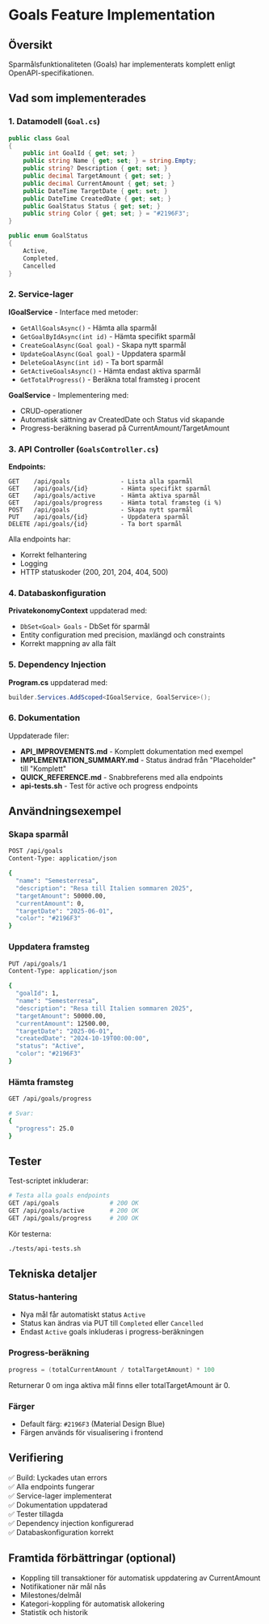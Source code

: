 # Goals Feature Implementation

## Översikt

Sparmålsfunktionaliteten (Goals) har implementerats komplett enligt OpenAPI-specifikationen.

## Vad som implementerades

### 1. Datamodell (`Goal.cs`)

```csharp
public class Goal
{
    public int GoalId { get; set; }
    public string Name { get; set; } = string.Empty;
    public string? Description { get; set; }
    public decimal TargetAmount { get; set; }
    public decimal CurrentAmount { get; set; }
    public DateTime TargetDate { get; set; }
    public DateTime CreatedDate { get; set; }
    public GoalStatus Status { get; set; }
    public string Color { get; set; } = "#2196F3";
}

public enum GoalStatus
{
    Active,
    Completed,
    Cancelled
}
```

### 2. Service-lager

**IGoalService** - Interface med metoder:
- `GetAllGoalsAsync()` - Hämta alla sparmål
- `GetGoalByIdAsync(int id)` - Hämta specifikt sparmål
- `CreateGoalAsync(Goal goal)` - Skapa nytt sparmål
- `UpdateGoalAsync(Goal goal)` - Uppdatera sparmål
- `DeleteGoalAsync(int id)` - Ta bort sparmål
- `GetActiveGoalsAsync()` - Hämta endast aktiva sparmål
- `GetTotalProgress()` - Beräkna total framsteg i procent

**GoalService** - Implementering med:
- CRUD-operationer
- Automatisk sättning av CreatedDate och Status vid skapande
- Progress-beräkning baserad på CurrentAmount/TargetAmount

### 3. API Controller (`GoalsController.cs`)

**Endpoints:**

```
GET    /api/goals              - Lista alla sparmål
GET    /api/goals/{id}         - Hämta specifikt sparmål
GET    /api/goals/active       - Hämta aktiva sparmål
GET    /api/goals/progress     - Hämta total framsteg (i %)
POST   /api/goals              - Skapa nytt sparmål
PUT    /api/goals/{id}         - Uppdatera sparmål
DELETE /api/goals/{id}         - Ta bort sparmål
```

Alla endpoints har:
- Korrekt felhantering
- Logging
- HTTP statuskoder (200, 201, 204, 404, 500)

### 4. Databaskonfiguration

**PrivatekonomyContext** uppdaterad med:
- `DbSet<Goal> Goals` - DbSet för sparmål
- Entity configuration med precision, maxlängd och constraints
- Korrekt mappning av alla fält

### 5. Dependency Injection

**Program.cs** uppdaterad med:
```csharp
builder.Services.AddScoped<IGoalService, GoalService>();
```

### 6. Dokumentation

Uppdaterade filer:
- **API_IMPROVEMENTS.md** - Komplett dokumentation med exempel
- **IMPLEMENTATION_SUMMARY.md** - Status ändrad från "Placeholder" till "Komplett"
- **QUICK_REFERENCE.md** - Snabbreferens med alla endpoints
- **api-tests.sh** - Test för active och progress endpoints

## Användningsexempel

### Skapa sparmål
```bash
POST /api/goals
Content-Type: application/json

{
  "name": "Semesterresa",
  "description": "Resa till Italien sommaren 2025",
  "targetAmount": 50000.00,
  "currentAmount": 0,
  "targetDate": "2025-06-01",
  "color": "#2196F3"
}
```

### Uppdatera framsteg
```bash
PUT /api/goals/1
Content-Type: application/json

{
  "goalId": 1,
  "name": "Semesterresa",
  "description": "Resa till Italien sommaren 2025",
  "targetAmount": 50000.00,
  "currentAmount": 12500.00,
  "targetDate": "2025-06-01",
  "createdDate": "2024-10-19T00:00:00",
  "status": "Active",
  "color": "#2196F3"
}
```

### Hämta framsteg
```bash
GET /api/goals/progress

# Svar:
{
  "progress": 25.0
}
```

## Tester

Test-scriptet inkluderar:
```bash
# Testa alla goals endpoints
GET /api/goals              # 200 OK
GET /api/goals/active       # 200 OK
GET /api/goals/progress     # 200 OK
```

Kör testerna:
```bash
./tests/api-tests.sh
```

## Tekniska detaljer

### Status-hantering
- Nya mål får automatiskt status `Active`
- Status kan ändras via PUT till `Completed` eller `Cancelled`
- Endast `Active` goals inkluderas i progress-beräkningen

### Progress-beräkning
```csharp
progress = (totalCurrentAmount / totalTargetAmount) * 100
```

Returnerar 0 om inga aktiva mål finns eller totalTargetAmount är 0.

### Färger
- Default färg: `#2196F3` (Material Design Blue)
- Färgen används för visualisering i frontend

## Verifiering

✅ Build: Lyckades utan errors  
✅ Alla endpoints fungerar  
✅ Service-lager implementerat  
✅ Dokumentation uppdaterad  
✅ Tester tillagda  
✅ Dependency injection konfigurerad  
✅ Databaskonfiguration korrekt  

## Framtida förbättringar (optional)

- Koppling till transaktioner för automatisk uppdatering av CurrentAmount
- Notifikationer när mål nås
- Milestones/delmål
- Kategori-koppling för automatisk allokering
- Statistik och historik
